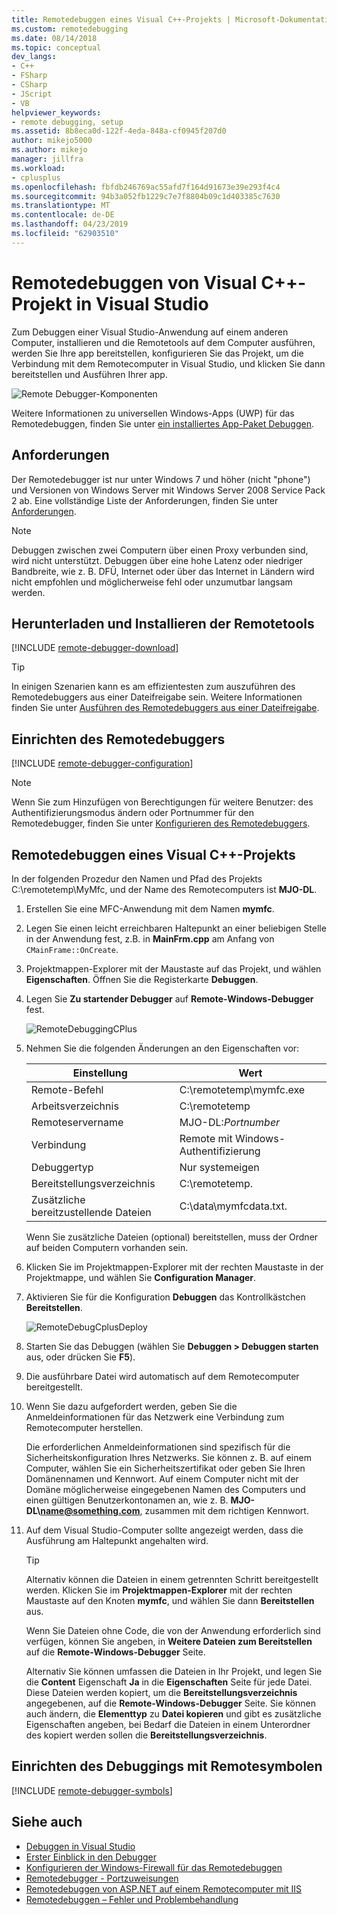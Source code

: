 ```yaml
---
title: Remotedebuggen eines Visual C++-Projekts | Microsoft-Dokumentation
ms.custom: remotedebugging
ms.date: 08/14/2018
ms.topic: conceptual
dev_langs:
- C++
- FSharp
- CSharp
- JScript
- VB
helpviewer_keywords:
- remote debugging, setup
ms.assetid: 8b8eca0d-122f-4eda-848a-cf0945f207d0
author: mikejo5000
ms.author: mikejo
manager: jillfra
ms.workload:
- cplusplus
ms.openlocfilehash: fbfdb246769ac55afd7f164d91673e39e293f4c4
ms.sourcegitcommit: 94b3a052fb1229c7e7f8804b09c1d403385c7630
ms.translationtype: MT
ms.contentlocale: de-DE
ms.lasthandoff: 04/23/2019
ms.locfileid: "62903510"
---
```

# <a name="remote-debugging-a-visual-c-project-in-visual-studio"></a>Remotedebuggen von Visual C++-Projekt in Visual Studio
Zum Debuggen einer Visual Studio-Anwendung auf einem anderen Computer, installieren und die Remotetools auf dem Computer ausführen, werden Sie Ihre app bereitstellen, konfigurieren Sie das Projekt, um die Verbindung mit dem Remotecomputer in Visual Studio, und klicken Sie dann bereitstellen und Ausführen Ihrer app.

![Remote Debugger-Komponenten](../debugger/media/remote-debugger-client-apps.png "Remote_debugger_components")

Weitere Informationen zu universellen Windows-Apps (UWP) für das Remotedebuggen, finden Sie unter [ein installiertes App-Paket Debuggen](debug-installed-app-package.md).

## <a name="requirements"></a>Anforderungen

Der Remotedebugger ist nur unter Windows 7 und höher (nicht "phone") und Versionen von Windows Server mit Windows Server 2008 Service Pack 2 ab. Eine vollständige Liste der Anforderungen, finden Sie unter [Anforderungen](../debugger/remote-debugging.md#requirements_msvsmon).

> [!NOTE]
> Debuggen zwischen zwei Computern über einen Proxy verbunden sind, wird nicht unterstützt. Debuggen über eine hohe Latenz oder niedriger Bandbreite, wie z. B. DFÜ, Internet oder über das Internet in Ländern wird nicht empfohlen und möglicherweise fehl oder unzumutbar langsam werden.

## <a name="download-and-install-the-remote-tools"></a>Herunterladen und Installieren der Remotetools

[!INCLUDE [remote-debugger-download](../debugger/includes/remote-debugger-download.md)]

> [!TIP]
> In einigen Szenarien kann es am effizientesten zum auszuführen des Remotedebuggers aus einer Dateifreigabe sein. Weitere Informationen finden Sie unter [Ausführen des Remotedebuggers aus einer Dateifreigabe](../debugger/remote-debugging.md#fileshare_msvsmon).

## <a name="BKMK_setup"></a> Einrichten des Remotedebuggers

[!INCLUDE [remote-debugger-configuration](../debugger/includes/remote-debugger-configuration.md)]

> [!NOTE]
> Wenn Sie zum Hinzufügen von Berechtigungen für weitere Benutzer: des Authentifizierungsmodus ändern oder Portnummer für den Remotedebugger, finden Sie unter [Konfigurieren des Remotedebuggers](../debugger/remote-debugging.md#configure_msvsmon).

## <a name="remote_cplusplus"></a> Remotedebuggen eines Visual C++-Projekts
 In der folgenden Prozedur den Namen und Pfad des Projekts C:\remotetemp\MyMfc, und der Name des Remotecomputers ist **MJO-DL**.

1. Erstellen Sie eine MFC-Anwendung mit dem Namen **mymfc**.

2. Legen Sie einen leicht erreichbaren Haltepunkt an einer beliebigen Stelle in der Anwendung fest, z.B. in **MainFrm.cpp** am Anfang von `CMainFrame::OnCreate`.

3. Projektmappen-Explorer mit der Maustaste auf das Projekt, und wählen **Eigenschaften**. Öffnen Sie die Registerkarte **Debuggen**.

4. Legen Sie **Zu startender Debugger** auf **Remote-Windows-Debugger** fest.

    ![RemoteDebuggingCPlus](../debugger/media/remotedebuggingcplus.png "RemoteDebuggingCPlus")

5. Nehmen Sie die folgenden Änderungen an den Eigenschaften vor:

   |Einstellung|Wert|
   |-|-|
   |Remote-Befehl|C:\remotetemp\mymfc.exe|
   |Arbeitsverzeichnis|C:\remotetemp|
   |Remoteservername|MJO-DL:*Portnumber*|
   |Verbindung|Remote mit Windows-Authentifizierung|
   |Debuggertyp|Nur systemeigen|
   |Bereitstellungsverzeichnis|C:\remotetemp.|
   |Zusätzliche bereitzustellende Dateien|C:\data\mymfcdata.txt.|

    Wenn Sie zusätzliche Dateien (optional) bereitstellen, muss der Ordner auf beiden Computern vorhanden sein.

6. Klicken Sie im Projektmappen-Explorer mit der rechten Maustaste in der Projektmappe, und wählen Sie **Configuration Manager**.

7. Aktivieren Sie für die Konfiguration **Debuggen** das Kontrollkästchen **Bereitstellen**.

    ![RemoteDebugCplusDeploy](../debugger/media/remotedebugcplusdeploy.png "RemoteDebugCplusDeploy")

8. Starten Sie das Debuggen (wählen Sie **Debuggen > Debuggen starten** aus, oder drücken Sie **F5**).

9. Die ausführbare Datei wird automatisch auf dem Remotecomputer bereitgestellt.

10. Wenn Sie dazu aufgefordert werden, geben Sie die Anmeldeinformationen für das Netzwerk eine Verbindung zum Remotecomputer herstellen.

     Die erforderlichen Anmeldeinformationen sind spezifisch für die Sicherheitskonfiguration Ihres Netzwerks. Sie können z. B. auf einem Computer, wählen Sie ein Sicherheitszertifikat oder geben Sie Ihren Domänennamen und Kennwort. Auf einem Computer nicht mit der Domäne möglicherweise eingegebenen Namen des Computers und einen gültigen Benutzerkontonamen an, wie z. B. <strong>MJO-DL\name@something.com</strong>, zusammen mit dem richtigen Kennwort.

11. Auf dem Visual Studio-Computer sollte angezeigt werden, dass die Ausführung am Haltepunkt angehalten wird.

    > [!TIP]
    > Alternativ können die Dateien in einem getrennten Schritt bereitgestellt werden. Klicken Sie im **Projektmappen-Explorer** mit der rechten Maustaste auf den Knoten **mymfc**, und wählen Sie dann **Bereitstellen** aus.

    Wenn Sie Dateien ohne Code, die von der Anwendung erforderlich sind verfügen, können Sie angeben, in **Weitere Dateien zum Bereitstellen** auf die **Remote-Windows-Debugger** Seite.

    Alternativ Sie können umfassen die Dateien in Ihr Projekt, und legen Sie die **Content** Eigenschaft **Ja** in die **Eigenschaften** Seite für jede Datei. Diese Dateien werden kopiert, um die **Bereitstellungsverzeichnis** angegebenen, auf die **Remote-Windows-Debugger** Seite. Sie können auch ändern, die **Elementtyp** zu **Datei kopieren** und gibt es zusätzliche Eigenschaften angeben, bei Bedarf die Dateien in einem Unterordner des kopiert werden sollen die **Bereitstellungsverzeichnis**.

## <a name="set-up-debugging-with-remote-symbols"></a>Einrichten des Debuggings mit Remotesymbolen

[!INCLUDE [remote-debugger-symbols](../debugger/includes/remote-debugger-symbols.md)]

## <a name="see-also"></a>Siehe auch
- [Debuggen in Visual Studio](../debugger/index.md)
- [Erster Einblick in den Debugger](../debugger/debugger-feature-tour.md)
- [Konfigurieren der Windows-Firewall für das Remotedebuggen](../debugger/configure-the-windows-firewall-for-remote-debugging.md)
- [Remotedebugger - Portzuweisungen](../debugger/remote-debugger-port-assignments.md)
- [Remotedebuggen von ASP.NET auf einem Remotecomputer mit IIS](../debugger/remote-debugging-aspnet-on-a-remote-iis-computer.md)
- [Remotedebuggen – Fehler und Problembehandlung](../debugger/remote-debugging-errors-and-troubleshooting.md)